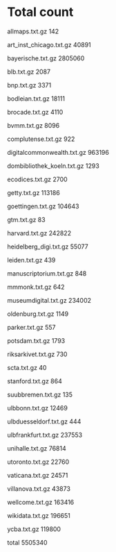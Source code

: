 # Total count

allmaps.txt.gz
142


art_inst_chicago.txt.gz
40891


bayerische.txt.gz
2805060


blb.txt.gz
2087


bnp.txt.gz
3371


bodleian.txt.gz
18111


brocade.txt.gz
4110


bvmm.txt.gz
8096


complutense.txt.gz
922


digitalcommonwealth.txt.gz
963196


dombibliothek_koeln.txt.gz
1293


ecodices.txt.gz
2700


getty.txt.gz
113186


goettingen.txt.gz
104643


gtm.txt.gz
83


harvard.txt.gz
242822


heidelberg_digi.txt.gz
55077


leiden.txt.gz
439


manuscriptorium.txt.gz
848


mmmonk.txt.gz
642


museumdigital.txt.gz
234002


oldenburg.txt.gz
1149


parker.txt.gz
557


potsdam.txt.gz
1793


riksarkivet.txt.gz
730


scta.txt.gz
40


stanford.txt.gz
864


suubbremen.txt.gz
135


ulbbonn.txt.gz
12469


ulbduesseldorf.txt.gz
444


ulbfrankfurt.txt.gz
237553


unihalle.txt.gz
76814


utoronto.txt.gz
22760


vaticana.txt.gz
24571


villanova.txt.gz
43873


wellcome.txt.gz
163416


wikidata.txt.gz
196651


ycba.txt.gz
119800


total
5505340
